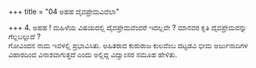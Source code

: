 +++
title = "04 ಅಹಹ ದೈವಪ್ರೇಮವಿದೆಲಾ"

+++
4. ಅಹಹ ! ಮಹಿಳೆಯ ವಿಷಯದಲ್ಲಿ ದೈವಪ್ರೇಮವೆಂದರೆ ಇದಲ್ಲವೇ ? ಮಾನವರ ಕೃತಿ ದೈವಪ್ರೇಮವನ್ನು ಗೆಲ್ಲಬಲ್ಲುದೆ ?   
ಗೋವಿಂದನ ನಾಮ ಇವಳಲ್ಲಿ ಪ್ರಭಾವಿಸಿತು. ಅಹಿತರಾದ ಕುರುರಾಜ ಕುಲವೆಂಬ ದಟ್ಟಡವಿ ಭೀಮ ಅರ್ಜುನಾದಿಗಳ ವಿಹಾರದಿಂದ ವಿನಾಶವಾಗುತ್ತದೆ ಎಂದು ಅಲ್ಲಿದ್ದ ವಿದ್ವಾಂಸರ ಸಮೂಹ ಹೇಳಿತು.